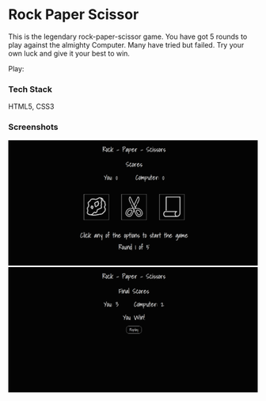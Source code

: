 
# Rock Paper Scissor

This is the legendary rock-paper-scissor game. You have got 5 rounds to play against the almighty Computer. Many have tried but failed. Try your own luck and give it your best to win.

Play: 

### Tech Stack

HTML5, CSS3


### Screenshots

![](./images/home.png)
![](./images/win.png)

